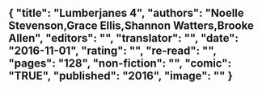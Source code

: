 {
 "title": "Lumberjanes 4",
 "authors": "Noelle Stevenson,Grace Ellis,Shannon Watters,Brooke Allen",
 "editors": "",
 "translator": "",
 "date": "2016-11-01",
 "rating": "",
 "re-read": "",
 "pages": "128",
 "non-fiction": "",
 "comic": "TRUE",
 "published": "2016",
 "image": ""
}
---

